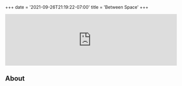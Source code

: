 +++
date = '2021-09-26T21:19:22-07:00'
title = 'Between Space'
+++

<iframe frameborder="0" src="https://itch.io/embed/1211943" width="552" height="167"><a href="https://doublebrackets.itch.io/bet-the-spaces">Between | Space by DoubleBrackets</a></iframe>

## About